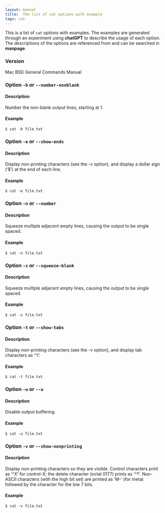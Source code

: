 ```yaml
---
layout: manual
title:  The list of cat options with example
tags: cat
---
```


This is a list of `cat` options with examples. The examples are generated through an experiment using **chatGPT** to describe the usage of each option. The descriptions of the options are referenced from and can be searched in **manpage**.

### Version

Mac BSD General Commands Manual

### Option `-b` or `--number-nonblank`

#### Description

Number the non-blank output lines, starting at 1.

#### Example

```
$ cat -b file.txt
```

### Option `-e` or `--show-ends`

#### Description

Display non-printing characters (see the -v option), and display a dollar sign (‘$’) at the end of each line.

#### Example

```
$ cat -e file.txt
```

### Option `-n` or `--number`

#### Description

Squeeze multiple adjacent empty lines, causing the output to be single spaced.

#### Example

```
$ cat -n file.txt
```

### Option `-s` or `--squeeze-blank`

#### Description

Squeeze multiple adjacent empty lines, causing the output to be single spaced.

#### Example

```
$ cat -s file.txt
```

### Option `-t` or `--show-tabs`

#### Description

Display non-printing characters (see the -v option), and display tab characters as ‘^I’.

#### Example

```
$ cat -t file.txt
```

### Option `-u` or `--u`

#### Description

Disable output buffering.

#### Example

```
$ cat -u file.txt
```

### Option `-v` or `--show-nonprinting`

#### Description

Display non-printing characters so they are visible.  Control characters print as ‘^X’ for control-X; the delete character (octal 0177) prints as ‘^?’.  Non-ASCII characters (with the high bit set) are printed as ‘M-’ (for meta) followed by the character for the low 7 bits.

#### Example

```
$ cat -v file.txt
```
